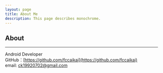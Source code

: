 ```yaml
---
layout: page
title: About Me
description: This page describes monochrome.
---
```

## About
---
Android Developer   
GitHub：[https://github.com/fccaikai](https://github.com/fccaikai)   
email: ck19920702@gmail.com


